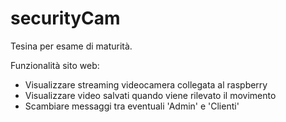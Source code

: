 # securityCam
Tesina per esame di maturità. 

Funzionalità sito web: 
- Visualizzare streaming videocamera collegata al raspberry
- Visualizzare video salvati quando viene rilevato il movimento
- Scambiare messaggi tra eventuali 'Admin' e 'Clienti'
